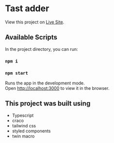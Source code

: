 # Tast adder

View this project on [Live Site](https://tavelors.github.io/Typescript-Basic-Task-Adder/).

## Available Scripts

In the project directory, you can run:
### `npm i` 
### `npm start`

Runs the app in the development mode.\
Open [http://localhost:3000](http://localhost:3000) to view it in the browser.


## This project was built using 
- Typescript
- craco
- tailwind css
- styled components
- twin macro
